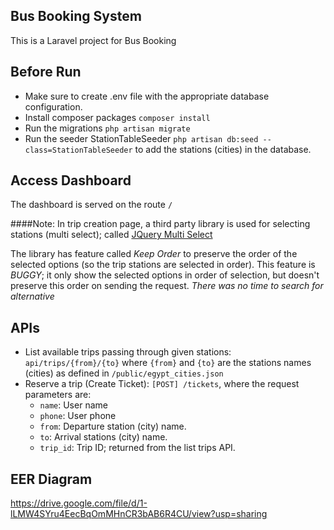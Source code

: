 
## Bus Booking System

This is a Laravel project for Bus Booking

## Before Run
- Make sure to create .env file with the appropriate database configuration.
- Install composer packages `composer install`
- Run the migrations `php artisan migrate`
- Run the seeder StationTableSeeder `php artisan db:seed --class=StationTableSeeder` to add the stations (cities) in the database.

## Access Dashboard
The dashboard is served on the route `/`

####Note: 
In trip creation page, a third party library is used for selecting stations (multi select); called [JQuery Multi Select](http://loudev.com/)

The library has feature called *Keep Order* to preserve the order of the selected options (so the trip stations are selected in order). This feature is *BUGGY*; it only show the selected options in order of selection, but doesn't preserve this order on sending the request. *There was no time to search for alternative*


## APIs 

- List available trips passing through given stations: `api/trips/{from}/{to}` where `{from}` and `{to}` are the stations names (cities) as defined in `/public/egypt_cities.json`
- Reserve a trip (Create Ticket): `[POST] /tickets`, where the request parameters are: 
    * `name`: User name
    * `phone`: User phone
    * `from`: Departure station (city) name.
    * `to`: Arrival stations (city) name.
    * `trip_id`: Trip ID; returned from the list trips API.
    

## EER Diagram
https://drive.google.com/file/d/1-lLMW4SYru4EecBqOmMHnCR3bAB6R4CU/view?usp=sharing


